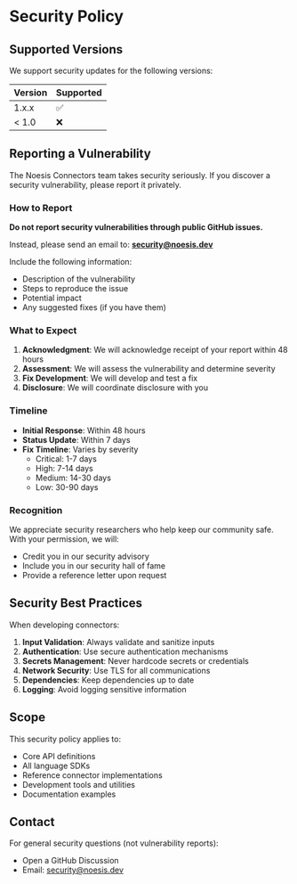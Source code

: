 # Security Policy

## Supported Versions

We support security updates for the following versions:

| Version | Supported          |
| ------- | ------------------ |
| 1.x.x   | :white_check_mark: |
| < 1.0   | :x:                |

## Reporting a Vulnerability

The Noesis Connectors team takes security seriously. If you discover a security vulnerability, please report it privately.

### How to Report

**Do not report security vulnerabilities through public GitHub issues.**

Instead, please send an email to: **security@noesis.dev**

Include the following information:
- Description of the vulnerability
- Steps to reproduce the issue
- Potential impact
- Any suggested fixes (if you have them)

### What to Expect

1. **Acknowledgment**: We will acknowledge receipt of your report within 48 hours
2. **Assessment**: We will assess the vulnerability and determine severity
3. **Fix Development**: We will develop and test a fix
4. **Disclosure**: We will coordinate disclosure with you

### Timeline

- **Initial Response**: Within 48 hours
- **Status Update**: Within 7 days
- **Fix Timeline**: Varies by severity
  - Critical: 1-7 days
  - High: 7-14 days
  - Medium: 14-30 days
  - Low: 30-90 days

### Recognition

We appreciate security researchers who help keep our community safe. With your permission, we will:
- Credit you in our security advisory
- Include you in our security hall of fame
- Provide a reference letter upon request

## Security Best Practices

When developing connectors:

1. **Input Validation**: Always validate and sanitize inputs
2. **Authentication**: Use secure authentication mechanisms
3. **Secrets Management**: Never hardcode secrets or credentials
4. **Network Security**: Use TLS for all communications
5. **Dependencies**: Keep dependencies up to date
6. **Logging**: Avoid logging sensitive information

## Scope

This security policy applies to:
- Core API definitions
- All language SDKs
- Reference connector implementations
- Development tools and utilities
- Documentation examples

## Contact

For general security questions (not vulnerability reports):
- Open a GitHub Discussion
- Email: security@noesis.dev